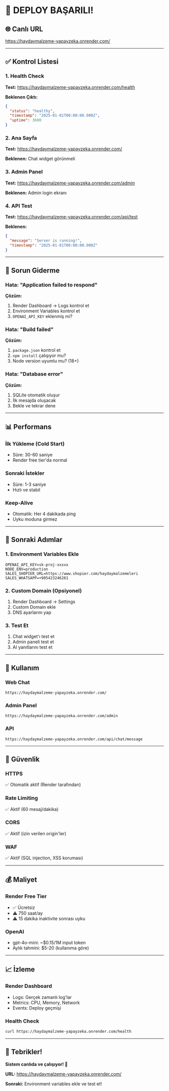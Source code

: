 # 🎉 DEPLOY BAŞARILI!

## 🌐 Canlı URL
https://haydaymalzeme-yapayzeka.onrender.com/

---

## ✅ Kontrol Listesi

### 1. Health Check
**Test:** https://haydaymalzeme-yapayzeka.onrender.com/health

**Beklenen Çıktı:**
```json
{
  "status": "healthy",
  "timestamp": "2025-01-01T00:00:00.000Z",
  "uptime": 3600
}
```

### 2. Ana Sayfa
**Test:** https://haydaymalzeme-yapayzeka.onrender.com/

**Beklenen:** Chat widget görünmeli

### 3. Admin Panel
**Test:** https://haydaymalzeme-yapayzeka.onrender.com/admin

**Beklenen:** Admin login ekranı

### 4. API Test
**Test:** https://haydaymalzeme-yapayzeka.onrender.com/api/test

**Beklenen:**
```json
{
  "message": "Server is running!",
  "timestamp": "2025-01-01T00:00:00.000Z"
}
```

---

## 🔧 Sorun Giderme

### Hata: "Application failed to respond"
**Çözüm:**
1. Render Dashboard → Logs kontrol et
2. Environment Variables kontrol et
3. `OPENAI_API_KEY` eklenmiş mi?

### Hata: "Build failed"
**Çözüm:**
1. `package.json` kontrol et
2. `npm install` çalışıyor mu?
3. Node version uyumlu mu? (18+)

### Hata: "Database error"
**Çözüm:**
1. SQLite otomatik oluşur
2. İlk mesajda oluşacak
3. Bekle ve tekrar dene

---

## 📊 Performans

### İlk Yükleme (Cold Start)
- Süre: 30-60 saniye
- Render free tier'da normal

### Sonraki İstekler
- Süre: 1-3 saniye
- Hızlı ve stabil

### Keep-Alive
- Otomatik: Her 4 dakikada ping
- Uyku moduna girmez

---

## 🎯 Sonraki Adımlar

### 1. Environment Variables Ekle
```
OPENAI_API_KEY=sk-proj-xxxxx
NODE_ENV=production
SALES_SHOPIER_URL=https://www.shopier.com/haydaymalzemeleri
SALES_WHATSAPP=+905423246261
```

### 2. Custom Domain (Opsiyonel)
1. Render Dashboard → Settings
2. Custom Domain ekle
3. DNS ayarlarını yap

### 3. Test Et
1. Chat widget'ı test et
2. Admin paneli test et
3. AI yanıtlarını test et

---

## 📱 Kullanım

### Web Chat
```
https://haydaymalzeme-yapayzeka.onrender.com/
```

### Admin Panel
```
https://haydaymalzeme-yapayzeka.onrender.com/admin
```

### API
```
https://haydaymalzeme-yapayzeka.onrender.com/api/chat/message
```

---

## 🔐 Güvenlik

### HTTPS
✅ Otomatik aktif (Render tarafından)

### Rate Limiting
✅ Aktif (60 mesaj/dakika)

### CORS
✅ Aktif (izin verilen origin'ler)

### WAF
✅ Aktif (SQL injection, XSS koruması)

---

## 💰 Maliyet

### Render Free Tier
- ✅ Ücretsiz
- ⚠️ 750 saat/ay
- ⚠️ 15 dakika inaktivite sonrası uyku

### OpenAI
- gpt-4o-mini: ~$0.15/1M input token
- Aylık tahmini: $5-20 (kullanıma göre)

---

## 📈 İzleme

### Render Dashboard
- Logs: Gerçek zamanlı log'lar
- Metrics: CPU, Memory, Network
- Events: Deploy geçmişi

### Health Check
```bash
curl https://haydaymalzeme-yapayzeka.onrender.com/health
```

---

## 🎉 Tebrikler!

**Sistem canlıda ve çalışıyor! 🚀**

**URL:** https://haydaymalzeme-yapayzeka.onrender.com/

**Sonraki:** Environment variables ekle ve test et!
